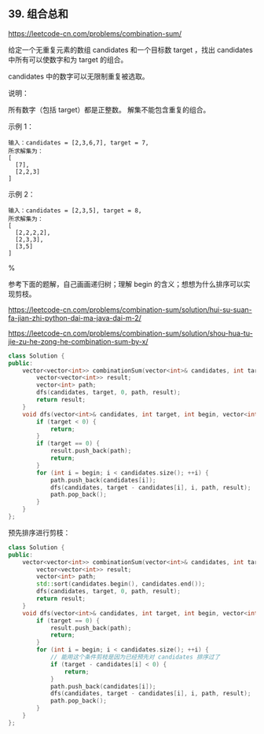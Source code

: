 ## 39. 组合总和

https://leetcode-cn.com/problems/combination-sum/

给定一个无重复元素的数组 candidates 和一个目标数 target ，找出 candidates 中所有可以使数字和为 target 的组合。

candidates 中的数字可以无限制重复被选取。

说明：

所有数字（包括 target）都是正整数。
解集不能包含重复的组合。 

示例 1：

```
输入：candidates = [2,3,6,7], target = 7,
所求解集为：
[
  [7],
  [2,2,3]
]
```

示例 2：

```
输入：candidates = [2,3,5], target = 8,
所求解集为：
[
  [2,2,2,2],
  [2,3,3],
  [3,5]
]
```

%


参考下面的题解，自己画画递归树；理解 begin 的含义；想想为什么排序可以实现剪枝。

https://leetcode-cn.com/problems/combination-sum/solution/hui-su-suan-fa-jian-zhi-python-dai-ma-java-dai-m-2/

https://leetcode-cn.com/problems/combination-sum/solution/shou-hua-tu-jie-zu-he-zong-he-combination-sum-by-x/

```cpp
class Solution {
public:
    vector<vector<int>> combinationSum(vector<int>& candidates, int target) {
        vector<vector<int>> result;
        vector<int> path;
        dfs(candidates, target, 0, path, result);
        return result;
    }
    void dfs(vector<int>& candidates, int target, int begin, vector<int> &path, vector<vector<int>> &result) {
        if (target < 0) {
            return;
        }
        if (target == 0) {
            result.push_back(path);
            return;
        }
        for (int i = begin; i < candidates.size(); ++i) {
            path.push_back(candidates[i]);
            dfs(candidates, target - candidates[i], i, path, result);
            path.pop_back();
        }
    }
};
```

预先排序进行剪枝：

```cpp
class Solution {
public:
    vector<vector<int>> combinationSum(vector<int>& candidates, int target) {
        vector<vector<int>> result;
        vector<int> path;
        std::sort(candidates.begin(), candidates.end());
        dfs(candidates, target, 0, path, result);
        return result;
    }
    void dfs(vector<int>& candidates, int target, int begin, vector<int> &path, vector<vector<int>> &result) {
        if (target == 0) {
            result.push_back(path);
            return;
        }
        for (int i = begin; i < candidates.size(); ++i) {
            // 能用这个条件剪枝是因为已经预先对 candidates 排序过了
            if (target - candidates[i] < 0) {
                return;
            }
            path.push_back(candidates[i]);
            dfs(candidates, target - candidates[i], i, path, result);
            path.pop_back();
        }
    }
};
```
